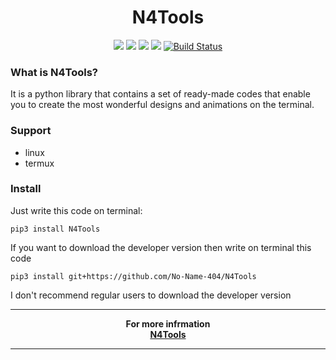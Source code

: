 <h1 align="center">N4Tools</h1>
<p align="center">
    <a href=""><img src="https://img.shields.io/cocoapods/l/Cocoapods"></a>
    <a href=""><img src="https://img.shields.io/pypi/v/N4Tools?label=N4Tools"></a>
    <a href=""><img src="https://img.shields.io/github/languages/code-size/No-Name-404/N4Tools"></a>
    <a href=""><img src="https://img.shields.io/pypi/format/N4Tools?color=green&logo=pypi&logoColor=green"></a>
    <a href="https://pepy.tech/project/n4tools"><img alt="Build Status" src="https://pepy.tech/badge/n4tools"></a>
</p>

### What is N4Tools?
It is a python library that contains a set of ready-made codes that enable you to create the most wonderful designs and animations on the terminal.

### Support
+ linux
+ termux

### Install
Just write this code on terminal:
```shell
pip3 install N4Tools
```
If you want to download the developer version then write on terminal this code
```shell
pip3 install git+https://github.com/No-Name-404/N4Tools
```
I don't recommend regular users to download the developer version

___

<p align="center">
<strong>For more infrmation</strong>
<a href="https://no-name-404.github.io/N4Tools"><label style="display: block;"><strong>N4Tools</strong></label></a>
</p>

___